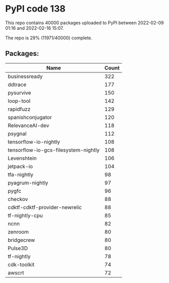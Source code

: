 # PyPI code 138

This repo contains 40000 packages uploaded to PyPI between 
2022-02-09 01:16 and 2022-02-16 15:07.

The repo is 29% (11971/40000) complete.

## Packages:

| Name  | Count |
| ----- | ----- |
| businessready | 322 |
| ddtrace | 177 |
| pysurvive | 150 |
| loop-tool | 142 |
| rapidfuzz | 129 |
| spanishconjugator | 120 |
| RelevanceAI-dev | 118 |
| psygnal | 112 |
| tensorflow-io-nightly | 108 |
| tensorflow-io-gcs-filesystem-nightly | 108 |
| Levenshtein | 106 |
| jetpack-io | 104 |
| tfa-nightly | 98 |
| pyagrum-nightly | 97 |
| pygfc | 96 |
| checkov | 88 |
| cdktf-cdktf-provider-newrelic | 88 |
| tf-nightly-cpu | 85 |
| ncnn | 82 |
| zenroom | 80 |
| bridgecrew | 80 |
| Pulse3D | 80 |
| tf-nightly | 78 |
| cdk-toolkit | 74 |
| awscrt | 72 |


